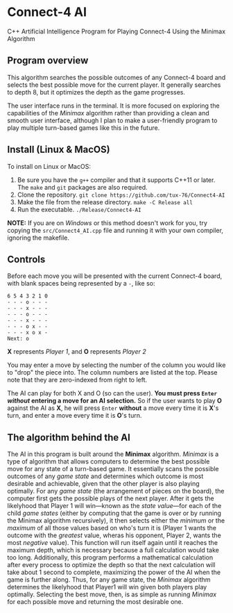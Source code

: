 # Connect-4 AI
C++ Artificial Intelligence Program for Playing Connect-4 Using the Minimax Algorithm

## Program overview
This algorithm searches the possible outcomes of any Connect-4 board and selects the best possible move for the current player. It generally searches to depth 8, but it optimizes the depth as the game progresses.

The user interface runs in the terminal. It is more focused on exploring the capabilities of the _Minimax_ algorithm rather than providing a clean and smooth user interface, although I plan to make a user-friendly program to play multiple turn-based games like this in the future.

## Install (Linux & MacOS)
To install on Linux or MacOS:
1. Be sure you have the `g++` compiler and that it supports C++11 or later. The `make` and `git` packages are also required.
2. Clone the repository. `git clone https://github.com/tux-76/Connect4-AI`
3. Make the file from the release directory. `make -C Release all`
4. Run the executable. `./Release/Connect4-AI`

**NOTE:** If you are on _Windows_ or this method doesn't work for you, try copying the `src/Connect4_AI.cpp` file and running it with your own compiler, ignoring the makefile.

## Controls
Before each move you will be presented with the current Connect-4 board, with blank spaces being represented by a `-`, like so:

```
6 5 4 3 2 1 0
- - - o - - -
- - - x - - -
- - - o - - -
- - - x - - -
- - - o x - -
- - - x o x -
Next: o
```

**X** represents _Player 1_, and **O** represents _Player 2_

You may enter a move by selecting the number of the column you would like to "drop" the piece into. The column numbers are listed at the top. Please note that they are zero-indexed from right to left.

The AI can play for both X and O (so can the user). **You must press `Enter` _without_ entering a move for an AI selection.**
So if the user wants to play **O** against the AI as **X**, he will press `Enter` **without** a move every time it is **X**'s turn, and enter a move every time it is **O**'s turn.

## The algorithm behind the AI
The AI in this program is built around the **Minimax** algorithm. _Minimax_ is a type of algorithm that allows computers to determine the best possible move for any state of a turn-based game. It essentially scans the possible outcomes of any _game state_ and determines which outcome is most desirable and achievable, given that the other player is also playing optimally. For any _game state_ (the arrangement of pieces on the board), the computer first gets the possible plays of the next player. After it gets the likelyhood that Player 1 will win—known as the _state value_—for each of the child _game states_ (either by computing that the game is over or by running the Minimax algorithm recursively), it then selects either the _minimum_ or the _maximum_ of all those values based on who's turn it is (Player 1 wants the outcome with the _greatest_ value, wheras his opponent, Player 2, wants the most _negative_ value). This function will run itself again until it reaches the maximum depth, which is necessary because a full calculation would take too long. Additionally, this program performs a mathematical calculation after every process to optimize the depth so that the next calculation will take about 1 second to complete, maximizing the power of the AI when the game is further along. Thus, for any game state, the _Minimax_ algorithm determines the likelyhood that Player1 will win given both players play optimally. Selecting the best move, then, is as simple as running _Minimax_ for each possible move and returning the most desirable one.
